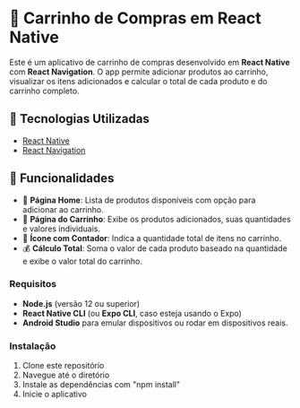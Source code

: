 # 🛒 Carrinho de Compras em React Native

Este é um aplicativo de carrinho de compras desenvolvido em **React Native** com **React Navigation**. O app permite adicionar produtos ao carrinho, visualizar os itens adicionados e calcular o total de cada produto e do carrinho completo.

## 🚀 Tecnologias Utilizadas

- [React Native](https://reactnative.dev/)
- [React Navigation](https://reactnavigation.org/)

## 📌 Funcionalidades

- 📄 **Página Home**: Lista de produtos disponíveis com opção para adicionar ao carrinho.
- 🛒 **Página do Carrinho**: Exibe os produtos adicionados, suas quantidades e valores individuais.
- 🔴 **Ícone com Contador**: Indica a quantidade total de itens no carrinho.
- 💰 **Cálculo Total**: Soma o valor de cada produto baseado na quantidade e exibe o valor total do carrinho.

### Requisitos

- **Node.js** (versão 12 ou superior)
- **React Native CLI** (ou **Expo CLI**, caso esteja usando o Expo)
- **Android Studio** para emular dispositivos ou rodar em dispositivos reais.  

### Instalação

1. Clone este repositório
2.  Navegue até o diretório
3.  Instale as dependências com "npm install"
4.  Inicie o aplicativo
